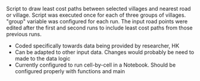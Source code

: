Script to draw least cost paths between selected villages and nearest road or village. Script was executed once for each of three groups of villages. "group" variable was configured for each run. The input road points were edited after the first and second runs to include least cost paths from those previous runs.

- Coded specifically towards data being provided by researcher, HK
- Can be adapted to other input data. Changes would probably be need to made to the data logic
- Currently configured to run cell-by-cell in a Notebook. Should be configured properly with functions and main
